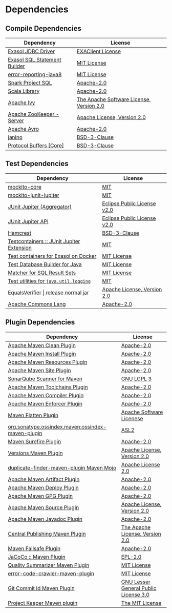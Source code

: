 <!-- @formatter:off -->
# Dependencies

## Compile Dependencies

| Dependency                        | License                                        |
| --------------------------------- | ---------------------------------------------- |
| [Exasol JDBC Driver][0]           | [EXAClient License][1]                         |
| [Exasol SQL Statement Builder][2] | [MIT License][3]                               |
| [error-reporting-java8][4]        | [MIT License][5]                               |
| [Spark Project SQL][6]            | [Apache-2.0][7]                                |
| [Scala Library][8]                | [Apache-2.0][9]                                |
| [Apache Ivy][10]                  | [The Apache Software License, Version 2.0][11] |
| [Apache ZooKeeper - Server][12]   | [Apache License, Version 2.0][13]              |
| [Apache Avro][14]                 | [Apache-2.0][13]                               |
| [janino][15]                      | [BSD-3-Clause][16]                             |
| [Protocol Buffers [Core]][17]     | [BSD-3-Clause][18]                             |

## Test Dependencies

| Dependency                                      | License                           |
| ----------------------------------------------- | --------------------------------- |
| [mockito-core][19]                              | [MIT][20]                         |
| [mockito-junit-jupiter][19]                     | [MIT][20]                         |
| [JUnit Jupiter (Aggregator)][21]                | [Eclipse Public License v2.0][22] |
| [JUnit Jupiter API][21]                         | [Eclipse Public License v2.0][22] |
| [Hamcrest][23]                                  | [BSD-3-Clause][24]                |
| [Testcontainers :: JUnit Jupiter Extension][25] | [MIT][26]                         |
| [Test containers for Exasol on Docker][27]      | [MIT License][28]                 |
| [Test Database Builder for Java][29]            | [MIT License][30]                 |
| [Matcher for SQL Result Sets][31]               | [MIT License][32]                 |
| [Test utilities for `java.util.logging`][33]    | [MIT][20]                         |
| [EqualsVerifier \| release normal jar][34]      | [Apache License, Version 2.0][13] |
| [Apache Commons Lang][35]                       | [Apache-2.0][13]                  |

## Plugin Dependencies

| Dependency                                              | License                                     |
| ------------------------------------------------------- | ------------------------------------------- |
| [Apache Maven Clean Plugin][36]                         | [Apache-2.0][13]                            |
| [Apache Maven Install Plugin][37]                       | [Apache-2.0][13]                            |
| [Apache Maven Resources Plugin][38]                     | [Apache-2.0][13]                            |
| [Apache Maven Site Plugin][39]                          | [Apache-2.0][13]                            |
| [SonarQube Scanner for Maven][40]                       | [GNU LGPL 3][41]                            |
| [Apache Maven Toolchains Plugin][42]                    | [Apache-2.0][13]                            |
| [Apache Maven Compiler Plugin][43]                      | [Apache-2.0][13]                            |
| [Apache Maven Enforcer Plugin][44]                      | [Apache-2.0][13]                            |
| [Maven Flatten Plugin][45]                              | [Apache Software Licenese][13]              |
| [org.sonatype.ossindex.maven:ossindex-maven-plugin][46] | [ASL2][11]                                  |
| [Maven Surefire Plugin][47]                             | [Apache-2.0][13]                            |
| [Versions Maven Plugin][48]                             | [Apache License, Version 2.0][13]           |
| [duplicate-finder-maven-plugin Maven Mojo][49]          | [Apache License 2.0][7]                     |
| [Apache Maven Artifact Plugin][50]                      | [Apache-2.0][13]                            |
| [Apache Maven Deploy Plugin][51]                        | [Apache-2.0][13]                            |
| [Apache Maven GPG Plugin][52]                           | [Apache-2.0][13]                            |
| [Apache Maven Source Plugin][53]                        | [Apache License, Version 2.0][13]           |
| [Apache Maven Javadoc Plugin][54]                       | [Apache-2.0][13]                            |
| [Central Publishing Maven Plugin][55]                   | [The Apache License, Version 2.0][13]       |
| [Maven Failsafe Plugin][56]                             | [Apache-2.0][13]                            |
| [JaCoCo :: Maven Plugin][57]                            | [EPL-2.0][58]                               |
| [Quality Summarizer Maven Plugin][59]                   | [MIT License][60]                           |
| [error-code-crawler-maven-plugin][61]                   | [MIT License][62]                           |
| [Git Commit Id Maven Plugin][63]                        | [GNU Lesser General Public License 3.0][64] |
| [Project Keeper Maven plugin][65]                       | [The MIT License][66]                       |

[0]: http://www.exasol.com/
[1]: https://repo1.maven.org/maven2/com/exasol/exasol-jdbc/24.2.1/exasol-jdbc-24.2.1-license.txt
[2]: https://github.com/exasol/sql-statement-builder/
[3]: https://github.com/exasol/sql-statement-builder/blob/main/LICENSE
[4]: https://github.com/exasol/error-reporting-java/
[5]: https://github.com/exasol/error-reporting-java/blob/main/LICENSE
[6]: https://spark.apache.org/
[7]: http://www.apache.org/licenses/LICENSE-2.0.html
[8]: https://www.scala-lang.org/
[9]: https://www.apache.org/licenses/LICENSE-2.0
[10]: http://ant.apache.org/ivy/
[11]: http://www.apache.org/licenses/LICENSE-2.0.txt
[12]: http://zookeeper.apache.org/zookeeper
[13]: https://www.apache.org/licenses/LICENSE-2.0.txt
[14]: https://avro.apache.org
[15]: http://janino-compiler.github.io/janino/
[16]: https://spdx.org/licenses/BSD-3-Clause.html
[17]: https://developers.google.com/protocol-buffers/protobuf-java/
[18]: https://opensource.org/licenses/BSD-3-Clause
[19]: https://github.com/mockito/mockito
[20]: https://opensource.org/licenses/MIT
[21]: https://junit.org/junit5/
[22]: https://www.eclipse.org/legal/epl-v20.html
[23]: http://hamcrest.org/JavaHamcrest/
[24]: https://raw.githubusercontent.com/hamcrest/JavaHamcrest/master/LICENSE
[25]: https://java.testcontainers.org
[26]: http://opensource.org/licenses/MIT
[27]: https://github.com/exasol/exasol-testcontainers/
[28]: https://github.com/exasol/exasol-testcontainers/blob/main/LICENSE
[29]: https://github.com/exasol/test-db-builder-java/
[30]: https://github.com/exasol/test-db-builder-java/blob/main/LICENSE
[31]: https://github.com/exasol/hamcrest-resultset-matcher/
[32]: https://github.com/exasol/hamcrest-resultset-matcher/blob/main/LICENSE
[33]: https://github.com/exasol/java-util-logging-testing/
[34]: https://www.jqno.nl/equalsverifier
[35]: https://commons.apache.org/proper/commons-lang/
[36]: https://maven.apache.org/plugins/maven-clean-plugin/
[37]: https://maven.apache.org/plugins/maven-install-plugin/
[38]: https://maven.apache.org/plugins/maven-resources-plugin/
[39]: https://maven.apache.org/plugins/maven-site-plugin/
[40]: http://docs.sonarqube.org/display/PLUG/Plugin+Library/sonar-scanner-maven/sonar-maven-plugin
[41]: http://www.gnu.org/licenses/lgpl.txt
[42]: https://maven.apache.org/plugins/maven-toolchains-plugin/
[43]: https://maven.apache.org/plugins/maven-compiler-plugin/
[44]: https://maven.apache.org/enforcer/maven-enforcer-plugin/
[45]: https://www.mojohaus.org/flatten-maven-plugin/
[46]: https://sonatype.github.io/ossindex-maven/maven-plugin/
[47]: https://maven.apache.org/surefire/maven-surefire-plugin/
[48]: https://www.mojohaus.org/versions/versions-maven-plugin/
[49]: https://basepom.github.io/duplicate-finder-maven-plugin
[50]: https://maven.apache.org/plugins/maven-artifact-plugin/
[51]: https://maven.apache.org/plugins/maven-deploy-plugin/
[52]: https://maven.apache.org/plugins/maven-gpg-plugin/
[53]: https://maven.apache.org/plugins/maven-source-plugin/
[54]: https://maven.apache.org/plugins/maven-javadoc-plugin/
[55]: https://central.sonatype.org
[56]: https://maven.apache.org/surefire/maven-failsafe-plugin/
[57]: https://www.jacoco.org/jacoco/trunk/doc/maven.html
[58]: https://www.eclipse.org/legal/epl-2.0/
[59]: https://github.com/exasol/quality-summarizer-maven-plugin/
[60]: https://github.com/exasol/quality-summarizer-maven-plugin/blob/main/LICENSE
[61]: https://github.com/exasol/error-code-crawler-maven-plugin/
[62]: https://github.com/exasol/error-code-crawler-maven-plugin/blob/main/LICENSE
[63]: https://github.com/git-commit-id/git-commit-id-maven-plugin
[64]: http://www.gnu.org/licenses/lgpl-3.0.txt
[65]: https://github.com/exasol/project-keeper/
[66]: https://github.com/exasol/project-keeper/blob/main/LICENSE
